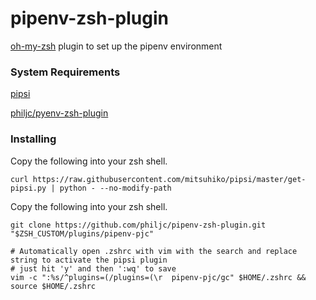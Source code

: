 # pipenv-zsh-plugin

[oh-my-zsh](https://github.com/robbyrussell/oh-my-zsh) plugin to set up the pipenv environment

### System Requirements

[pipsi](https://github.com/mitsuhiko/pipsi)

[philjc/pyenv-zsh-plugin](https://github.com/philjc/pyenv-zsh-plugin)

### Installing

Copy the following into your zsh shell.
```shell
curl https://raw.githubusercontent.com/mitsuhiko/pipsi/master/get-pipsi.py | python - --no-modify-path
```

Copy the following into your zsh shell.

```shell
git clone https://github.com/philjc/pipenv-zsh-plugin.git "$ZSH_CUSTOM/plugins/pipenv-pjc"

# Automatically open .zshrc with vim with the search and replace string to activate the pipsi plugin
# just hit 'y' and then ':wq' to save
vim -c ":%s/^plugins=(/plugins=(\r  pipenv-pjc/gc" $HOME/.zshrc && source $HOME/.zshrc
```
